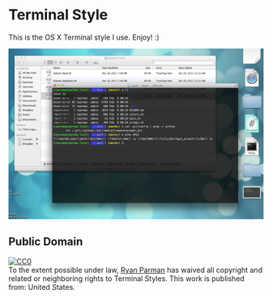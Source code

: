 # Terminal Style

This is the OS X Terminal style I use. Enjoy! :)

![Screenshot](type-r-screenshot.png)


## Public Domain
<p xmlns:dct="http://purl.org/dc/terms/" xmlns:vcard="http://www.w3.org/2001/vcard-rdf/3.0#">
  <a rel="license"
     href="http://creativecommons.org/publicdomain/zero/1.0/">
    <img src="http://i.creativecommons.org/p/zero/1.0/88x31.png" style="border-style: none;" alt="CC0" />
  </a>
  <br />
  To the extent possible under law,
  <a rel="dct:publisher"
     href="http://ryanparman.com">
    <span property="dct:title">Ryan Parman</span></a>
  has waived all copyright and related or neighboring rights to
  <span property="dct:title">Terminal Styles</span>.
This work is published from:
<span property="vcard:Country" datatype="dct:ISO3166"
      content="US" about="http://ryanparman.com">
  United States</span>.
</p>
